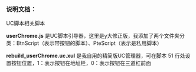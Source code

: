 ### 说明文档：
UC脚本相关脚本

**userChrome.js** 是UC脚本引导器，这里是y大修正版，我添加了两个文件夹分类：BtnScript（表示带按钮的脚本）、PteScript（表示是私用脚本）

**rebuild_userChrome.uc.xul** 是我自用的精简版UC管理器，可在脚本 51 行处设置按钮位置，1：表示按钮在地址栏，0：表示按钮在三道杠前面
